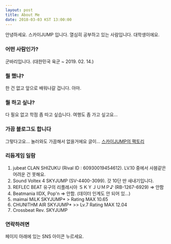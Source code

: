 ```yaml
---
layout: post
title: About Me
date: 2018-03-03 KST 13:00:00
---
```


안녕하세요. 스카이JUMP 입니다.
열심히 공부하고 있는 사람입니다. 대학생이에요.

### 어떤 사람인가? ###

군바리입니다. (대한민국 육군 ~ 2019. 02. 14.)

### 뭘 했냐? ###

한 건 없고 앞으로 배워나갈 겁니다. 아마.

### 뭘 하고 싶냐? ###

다 필요 없고 학점 좀 따고 싶습니다.
여행도 좀 가고 싶고요...

### 가끔 블로그도 합니다 ###

그렇다고요... 놀러와도 가끔해서 없을거에요 글이...
[스카이JUMP의 팩토리](http://skyfactory.tistory.com)

### 리듬게임 일람 ###

1. jubeat CLAN SHIZUKU (Rival ID : 60930019454612). LV.10 중에서 사븜같은 어려운 건 못해요.
2. Sound Voltex 4 SKYJUMP (SV-4400-3099). 갓 10단 딴 새내기입니다.
3. REFLEC BEAT 유구의 리플레시아 ＳＫＹＪＵＭＰ♪ (RB-1267-6929) => 안함
4. Beatmania IIDX, Pop'n => 안함. (데이터 인계도 안 되어 있...)
5. maimai MiLK SKYJUMP* > Rating MAX 10.65
6. CHUNITHM AIR SKYJUMP* >> Lv.7 Rating MAX 12.04
7. Crossbeat Rev. SKYJUMP

### 연락하려면 ###

페이지 아래에 있는 SNS 아이콘 누르세요.
